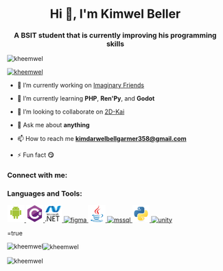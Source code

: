 <h1 align="center">Hi 👋, I'm Kimwel Beller</h1>
<h3 align="center">A BSIT student that is currently improving his programming skills</h3>

<p align="left"> <img src="https://komarev.com/ghpvc/?username=kheemwel&label=Profile%20views&color=0e75b6&style=flat" alt="kheemwel" /> </p>

<p align="left"> <a href="https://github.com/ryo-ma/github-profile-trophy"><img src="https://github-profile-trophy.vercel.app/?username=kheemwel&theme=darkhub" alt="kheemwel" /></a> </p>

- 🔭 I’m currently working on [Imaginary Friends](https://github.com/JuanimaJM/ImaginaryFriends)

- 🌱 I’m currently learning **PHP**, **Ren'Py**, and **Godot**

- 👯 I’m looking to collaborate on [2D-Kai](https://github.com/Kheemwel/2DKai)

- 💬 Ask me about **anything**

- 📫 How to reach me **kimdarwelbellgarmer358@gmail.com**

- ⚡ Fun fact **😏**

<h3 align="left">Connect with me:</h3>
<p align="left">
</p>

<h3 align="left">Languages and Tools:</h3>
<p align="left"> <a href="https://developer.android.com" target="_blank" rel="noreferrer"> <img src="https://raw.githubusercontent.com/devicons/devicon/master/icons/android/android-original-wordmark.svg" alt="android" width="40" height="40"/> </a> <a href="https://www.w3schools.com/cs/" target="_blank" rel="noreferrer"> <img src="https://raw.githubusercontent.com/devicons/devicon/master/icons/csharp/csharp-original.svg" alt="csharp" width="40" height="40"/> </a> <a href="https://dotnet.microsoft.com/" target="_blank" rel="noreferrer"> <img src="https://raw.githubusercontent.com/devicons/devicon/master/icons/dot-net/dot-net-original-wordmark.svg" alt="dotnet" width="40" height="40"/> </a> <a href="https://www.figma.com/" target="_blank" rel="noreferrer"> <img src="https://www.vectorlogo.zone/logos/figma/figma-icon.svg" alt="figma" width="40" height="40"/> </a> <a href="https://www.java.com" target="_blank" rel="noreferrer"> <img src="https://raw.githubusercontent.com/devicons/devicon/master/icons/java/java-original.svg" alt="java" width="40" height="40"/> </a> <a href="https://www.microsoft.com/en-us/sql-server" target="_blank" rel="noreferrer"> <img src="https://www.svgrepo.com/show/303229/microsoft-sql-server-logo.svg" alt="mssql" width="40" height="40"/> </a> <a href="https://www.python.org" target="_blank" rel="noreferrer"> <img src="https://raw.githubusercontent.com/devicons/devicon/master/icons/python/python-original.svg" alt="python" width="40" height="40"/> </a> <a href="https://godotengine.org/" target="_blank" rel="noreferrer"> <img src="https://www.vectorlogo.zone/logos/godotengine/godotengine-icon.svg" alt="unity" width="40" height="40"/> </a> </p>
=true
<p><img align="left" src="https://github-readme-stats.vercel.app/api/top-langs?username=kheemwel&show_icons=true&locale=en&theme=transparent&layout=pie&langs_count=8&size_weight=0.25&count_weight=0.25" alt="kheemwel" /></p>

<p><img align="center" src="https://github-readme-stats.vercel.app/api?username=kheemwel&show_icons=true&locale=en&theme=transparent&bg_color=00000000&text_color=35656d&count_private=true&include_all_commits=true" alt="kheemwel" /></p>

<p><img align="center" src="https://github-readme-streak-stats.herokuapp.com/?user=kheemwel&theme=transparent" alt="kheemwel" /></p>
